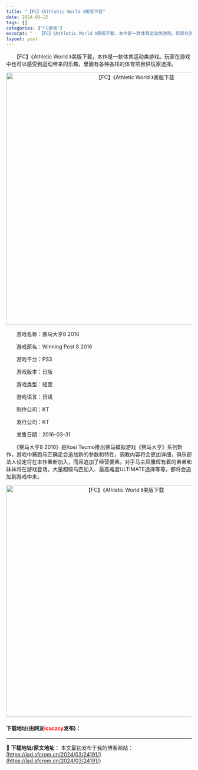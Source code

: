 ```yaml
---
title: "【FC】《Athletic World 》美版下载"
date: 2024-03-25
tags: []
categories: ["FC游戏"]
excerpt: "　　【FC】《Athletic World 》美版下载，本作是一款体育运动类游戏。玩家在游戏中也可以感受到运动带来的乐趣，里面有各种各样的体育项目供玩家选择。 　　游戏名称：赛马大亨8 2016 　　游戏原名：Winning Post 8 2016 　　游戏平台：PS3 　　游戏版本：日版 　　游戏&hellip;"
layout: post
---
```


 <p>　　【FC】《Athletic World 》美版下载，本作是一款体育运动类游戏。玩家在游戏中也可以感受到运动带来的乐趣，里面有各种各样的体育项目供玩家选择。</p> <p align="center"><img align="" border="0" src="https://lad.sfcrom.cn/wp-content/uploads/2024/03/20240325_66018b1b03bfc.png" width="684" alt="【FC】《Athletic World 》美版下载" /></p> <p>　　游戏名称：赛马大亨8 2016</p> <p>　　游戏原名：Winning Post 8 2016</p> <p>　　游戏平台：PS3</p> <p>　　游戏版本：日版</p> <p>　　游戏类型：经营</p> <p>　　游戏语言：日语</p> <p>　　制作公司：KT</p> <p>　　发行公司：KT</p> <p>　　发售日期：2016-03-31</p> <p>　　《赛马大亨8 2016》是Koei Tecmo推出赛马模拟游戏《赛马大亨》系列新作，游戏中赛跑马匹确定会追加新的参数和特性，调教内容将会更加详细，俱乐部法人设定将在本作重新加入，而且追加了经营要素。对手马主凤雅辉有着的弟弟和妹妹将在游戏登场。大量超级马匹加入、最高难度ULTIMATE选择等等，都将会追加到游戏中来。</p> <p align="center"><img align="" border="0" src="https://lad.sfcrom.cn/wp-content/uploads/2024/03/20240325_66018b1be3b6a.png" width="628" alt="【FC】《Athletic World 》美版下载" /></p> <p><h4>下载地址(由网友<font color="red">icaczcy</font>发布)：</h4></p> 

---
📖 **下载地址/原文地址：** 本文最初发布于我的博客网站：[https://lad.sfcrom.cn/2024/03/24191/](https://lad.sfcrom.cn/2024/03/24191/)
